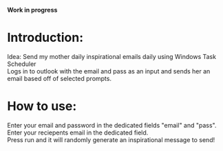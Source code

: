 <strong>Work in progress</strong>
<h1>Introduction:</h1>
<span>Idea: Send my mother daily inspirational emails daily using Windows Task Scheduler</span><br />
<span>Logs in to outlook with the email and pass as an input and sends her an email based off of selected prompts.</span><br />

<h1>How to use:</h1>
<span>Enter your email and password in the dedicated fields "email" and "pass".</span><br />
<span>Enter your reciepents email in the dedicated field.</span><br />
<span>Press run and it will randomly generate an inspirational message to send!</span><br />
<span></span><br />

